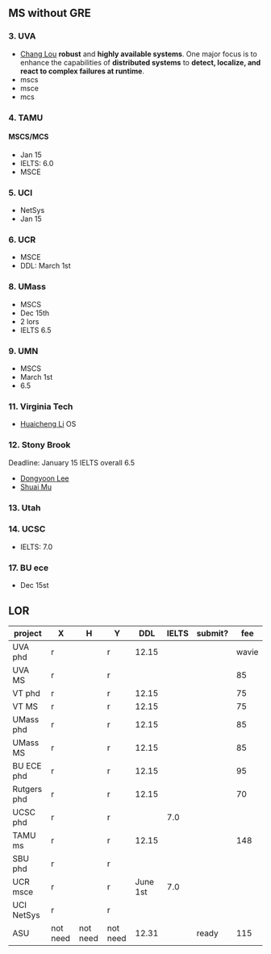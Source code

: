 ## MS without GRE
### 3. UVA
- [Chang Lou](https://changlousys.github.io/about/) **robust** and **highly available systems**. One major focus is to enhance the capabilities of **distributed systems** to **detect, localize, and react to complex failures at runtime**.
- mscs
- msce
- mcs
### 4. TAMU 
#### MSCS/MCS
- Jan 15
- IELTS: 6.0
- MSCE
### 5. UCI
- NetSys
- Jan 15
### 6. UCR
- MSCE
- DDL: March 1st
### 8. UMass
- MSCS
- Dec 15th
- 2 lors
- IELTS 6.5
### 9. UMN
- MSCS
- March 1st
- 6.5
### 11. Virginia Tech
- [Huaicheng Li](https://huaicheng.github.io/) OS
### 12. Stony Brook
Deadline: January 15
IELTS overall 6.5
- [Dongyoon Lee](https://www3.cs.stonybrook.edu/~dongyoon/students.html)
- [Shuai Mu](mpaxos.com)
### 13. Utah
### 14. UCSC
- IELTS: 7.0
### 17. BU ece
- Dec 15st

## LOR
|project|X|H|Y|DDL|IELTS|submit?|fee|
|---|---|---|---|---|---|---|---|
|UVA phd|r||r|12.15|||wavie|
|UVA MS|r||r||||85|
|VT phd|r||r|12.15|||75|
|VT MS|r||r|12.15|||75|
|UMass phd|r||r|12.15|||85|
|UMass MS|r||r|12.15|||85|
|BU ECE phd|r||r|12.15|||95|
|Rutgers phd|r||r|12.15|||70|
|UCSC phd|r||r||7.0|
|TAMU ms|r||r|12.15|||148|
|SBU phd|r||r||
|UCR msce|r||r|June 1st|7.0|
|UCI NetSys|r||r||
|ASU|not need|not need|not need|12.31||ready|115|
